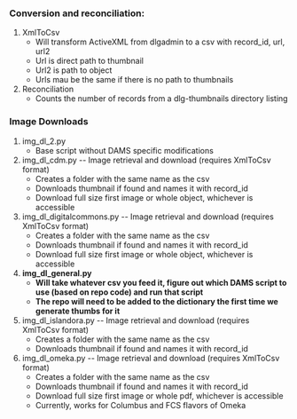 ### Conversion and reconciliation:

1. XmlToCsv
   * Will transform ActiveXML from dlgadmin to a csv with record_id, url, url2
   * Url is direct path to thumbnail
   * Url2 is path to object
   * Urls mau be the same if there is no path to thumbnails
2. Reconciliation
   * Counts the number of records from a dlg-thumbnails directory listing

### Image Downloads
1. img_dl_2.py
   * Base script without DAMS specific modifications
2. img_dl_cdm.py -- Image retrieval and download (requires XmlToCsv format)
   * Creates a folder with the same name as the csv
   * Downloads thumbnail if found and names it with record_id
   * Download full size first image or whole object, whichever is accessible
3. img_dl_digitalcommons.py -- Image retrieval and download (requires XmlToCsv format)
   * Creates a folder with the same name as the csv
   * Downloads thumbnail if found and names it with record_id
   * Download full size first image or whole object, whichever is accessible
4. __img_dl_general.py__
   * __Will take whatever csv you feed it, figure out which DAMS script to use (based on repo code) and run that script__
   * __The repo will need to be added to the dictionary the first time we generate thumbs for it__
5. img_dl_islandora.py -- Image retrieval and download (requires XmlToCsv format)
   * Creates a folder with the same name as the csv
   * Downloads thumbnail if found and names it with record_id
6. img_dl_omeka.py -- Image retrieval and download (requires XmlToCsv format)
   * Creates a folder with the same name as the csv
   * Downloads thumbnail if found and names it with record_id
   * Download full size first image or whole pdf, whichever is accessible
   * Currently, works for Columbus and FCS flavors of Omeka

   
